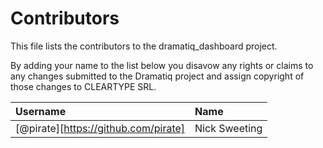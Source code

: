 # Contributors

This file lists the contributors to the dramatiq_dashboard project.

By adding your name to the list below you disavow any rights or claims
to any changes submitted to the Dramatiq project and assign copyright
of those changes to CLEARTYPE SRL.

| Username                             | Name          |
| :-------                             | :---          |
| [@pirate][https://github.com/pirate] | Nick Sweeting |
